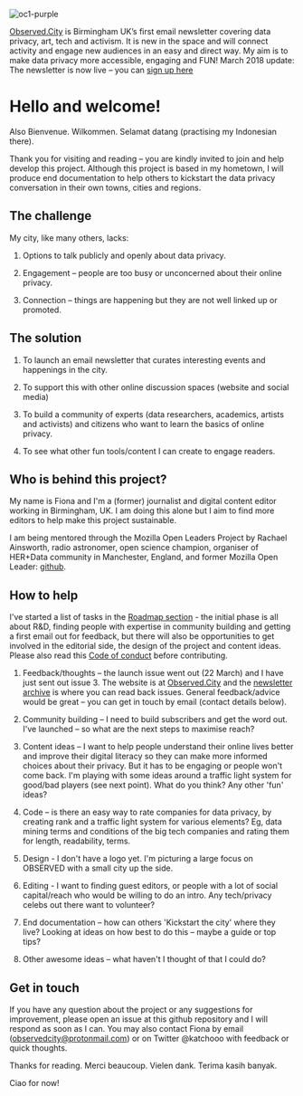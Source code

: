 ![oc1-purple](https://user-images.githubusercontent.com/36815166/40174930-785a7c62-59ce-11e8-9d54-fd0a32f9ee56.png)

[Observed.City](http://observed.city) is Birmingham UK’s first email newsletter covering data privacy, art, tech and activism. It is new in the space and will connect activity and engage new audiences in an easy and direct way. My aim is to make data privacy more accessible, engaging and FUN! March 2018 update: The newsletter is now live – you can [sign up here](https://tinyletter.com/ObservedCity/) 

# Hello and welcome! 

Also Bienvenue. Wilkommen. Selamat datang (practising my Indonesian there).

Thank you for visiting and reading – you are kindly invited to join and help develop this project. Although this project is based in my hometown, I will produce end documentation to help others to kickstart the data privacy conversation in their own towns, cities and regions.

## The challenge

My city, like many others, lacks: 

1. Options to talk publicly and openly about data privacy. 

2. Engagement – people are too busy or unconcerned about their online privacy. 

3. Connection – things are happening but they are not well linked up or promoted.


## The solution

1. To launch an email newsletter that curates interesting events and happenings in the city.

2. To support this with other online discussion spaces (website and social media)

3. To build a community of experts (data researchers, academics, artists and activists) and citizens who want to learn the basics of online privacy.

4. To see what other fun tools/content I can create to engage readers.

## Who is behind this project?
My name is Fiona and I'm a (former) journalist and digital content editor working in Birmingham, UK. I am doing this alone but I aim to find more editors to help make this project sustainable. 

I am being mentored through the Mozilla Open Leaders Project by Rachael Ainsworth, radio astronomer, open science champion, organiser of HER+Data community in Manchester, England, and former Mozilla Open Leader: [github](https://github.com/rainsworth).

## How to help
I've started a list of tasks in the [Roadmap section](https://github.com/fionacu/kickstart-the-city/blob/master/Roadmap.md) - the initial phase is all about R&D, finding people with expertise in community building and getting a first email out for feedback, but there will also be opportunities to get involved in the editorial side, the design of the project and content ideas. Please also read this [Code of conduct](https://github.com/fionacu/kickstart-the-city/blob/master/CODE_OF_CONDUCT.md) before contributing.

1. Feedback/thoughts – the launch issue went out (22 March) and I have just sent out issue 3. The website is at [Observed.City](http://observed.city) and the [newsletter archive](https://tinyletter.com/ObservedCity/archive) is where you can read back issues. General feedback/advice would be great – you can get in touch by email (contact details below).

2. Community building – I need to build subscribers and get the word out. I've launched – so what are the next steps to maximise reach?

3. Content ideas – I want to help people understand their online lives better and improve their digital literacy so they can make more informed choices about their privacy. But it has to be engaging or people won't come back. I'm playing with some ideas around a traffic light system for good/bad players (see next point). What do you think? Any other 'fun' ideas?

4. Code – is there an easy way to rate companies for data privacy, by creating rank and a traffic light system for various elements? Eg, data mining terms and conditions of the big tech companies and rating them for length, readability, terms. 

5. Design - I don't have a logo yet. I'm picturing a large focus on OBSERVED with a small city up the side. 

6. Editing - I want to finding guest editors, or people with a lot of social capital/reach who would be willing to do an intro. Any tech/privacy celebs out there want to volunteer?  

7. End documentation – how can others 'Kickstart the city' where they live? Looking at ideas on how best to do this – maybe a guide or top tips?  

8. Other awesome ideas – what haven't I thought of that I could do?

## Get in touch
If you have any question about the project or any suggestions for improvement, please open an issue at this github repository and I will respond as soon as I can. You may also contact Fiona by email (observedcity@protonmail.com) or on Twitter @katchooo with feedback or quick thoughts.


Thanks for reading. Merci beaucoup. Vielen dank. Terima kasih banyak.

Ciao for now!
